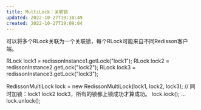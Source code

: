 ```yaml
---
title: MultiLock：关联锁
updated: 2022-10-27T19:10:49
created: 2022-10-27T19:09:04
---
```


可以将多个RLock关联为一个关联锁，每个RLock可能来自不同Redisson客户端。

RLock lock1 = redissonInstance1.getLock("lock1");
RLock lock2 = redissonInstance2.getLock("lock2");
RLock lock3 = redissonInstance3.getLock("lock3");

RedissonMultiLock lock = new RedissonMultiLock(lock1, lock2, lock3); // 同时加锁：lock1 lock2 lock3，所有的锁都上锁成功才算成功。
lock.lock();
...
lock.unlock();
